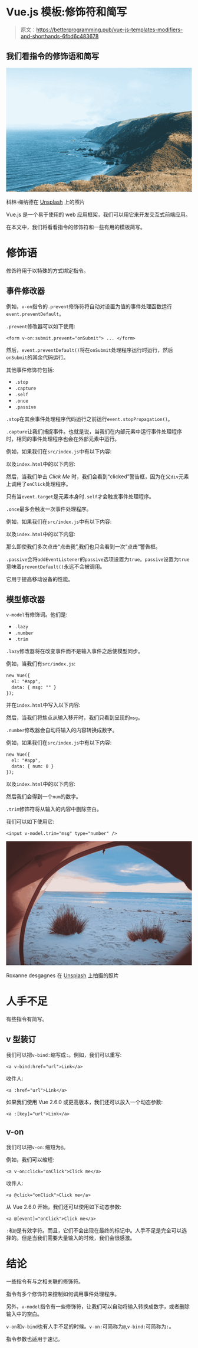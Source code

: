 # Vue.js 模板:修饰符和简写

> 原文：<https://betterprogramming.pub/vue-js-templates-modifiers-and-shorthands-6fbd6c483678>

## 我们看指令的修饰语和简写

![](img/d858cf0f8af9624c181dfaec51307748.png)

科林·梅纳德在 [Unsplash](https://unsplash.com?utm_source=medium&utm_medium=referral) 上的照片

Vue.js 是一个易于使用的 web 应用框架，我们可以用它来开发交互式前端应用。

在本文中，我们将看看指令的修饰符和一些有用的模板简写。

# 修饰语

修饰符用于以特殊的方式绑定指令。

## 事件修改器

例如，`v-on`指令的`.prevent`修饰符将自动对设置为值的事件处理函数运行`event.preventDefault`。

`.prevent`修改器可以如下使用:

```
<form v-on:submit.prevent="onSubmit"> ... </form>
```

然后，`event.preventDefault()`将在`onSubmit`处理程序运行时运行，然后`onSubmit`的其余代码运行。

其他事件修饰符包括:

*   `.stop`
*   `.capture`
*   `.self`
*   `.once`
*   `.passive`

`.stop`在其余事件处理程序代码运行之前运行`event.stopPropagation()`。

`.capture`让我们捕捉事件。也就是说，当我们在内部元素中运行事件处理程序时，相同的事件处理程序也会在外部元素中运行。

例如，如果我们在`src/index.js`中有以下内容:

以及`index.html`中的以下内容:

然后，当我们单击 *Click Me* 时，我们会看到“clicked”警告框，因为在父`div`元素上调用了`onClick`处理程序。

只有当`event.target`是元素本身时`.self`才会触发事件处理程序。

`.once`最多会触发一次事件处理程序。

例如，如果我们在`src/index.js`中有以下内容:

以及`index.html`中的以下内容:

那么即使我们多次点击“点击我”,我们也只会看到一次“点击”警告框。

`.passive`会将`addEventListener`的`passive`选项设置为`true`。`passive`设置为`true`意味着`preventDefault()`永远不会被调用。

它用于提高移动设备的性能。

## 模型修改器

`v-model`有修饰词。他们是:

*   `.lazy`
*   `.number`
*   `.trim`

`.lazy`修改器将在改变事件而不是输入事件之后使模型同步。

例如，当我们有`src/index.js`:

```
new Vue({
  el: "#app",
  data: { msg: "" }
});
```

并在`index.html`中写入以下内容:

然后，当我们将焦点从输入移开时，我们只看到呈现的`msg`。

`.number`修改器会自动将输入的内容转换成数字。

例如，如果我们在`src/index.js`中有以下内容:

```
new Vue({
  el: "#app",
  data: { num: 0 }
});
```

以及`index.html`中的以下内容:

然后我们会得到一个`num`的数字。

`.trim`修饰符将从输入的内容中删除空白。

我们可以如下使用它:

```
<input v-model.trim="msg" type="number" />
```

![](img/499e54b95d6781b0237c7e3b109e4842.png)

Roxanne desgagnes 在 [Unsplash](https://unsplash.com?utm_source=medium&utm_medium=referral) 上拍摄的照片

# 人手不足

有些指令有简写。

## v 型装订

我们可以把`v-bind:`缩写成`:`。例如，我们可以重写:

```
<a v-bind:href="url">Link</a>
```

收件人:

```
<a :href="url">Link</a>
```

如果我们使用 Vue 2.6.0 或更高版本，我们还可以放入一个动态参数:

```
<a :[key]="url">Link</a>
```

## v-on

我们可以把`v-on:`缩短为`@`。

例如，我们可以缩短:

```
<a v-on:click="onClick">Click me</a>
```

收件人:

```
<a @click="onClick">Click me</a>
```

从 Vue 2.6.0 开始，我们还可以使用如下动态参数:

```
<a @[event]="onClick">Click me</a>
```

`:`和`@`是有效字符。而且，它们不会出现在最终的标记中。人手不足是完全可以选择的。但是当我们需要大量输入的时候，我们会很感激。

# 结论

一些指令有与之相关联的修饰符。

指令有多个修饰符来控制如何调用事件处理程序。

另外，`v-model`指令有一些修饰符，让我们可以自动将输入转换成数字，或者删除输入中的空白。

`v-on`和`v-bind`也有人手不足的时候。`v-on:`可简称为`@`,`v-bind:`可简称为`:`。

指令参数也适用于速记。